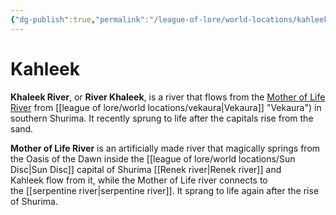 ```yaml
---
{"dg-publish":true,"permalink":"/league-of-lore/world-locations/kahleek/"}
---
```


# Kahleek

**Khaleek River**, or **River Khaleek**, is a river that flows from the [Mother of Life River](https://leagueoflegends.fandom.com/wiki/Mother_of_Life_River "Mother of Life River") from [[league of lore/world locations/vekaura\|Vekaura]] "Vekaura") in southern Shurima. It recently sprung to life after the capitals rise from the sand.

**Mother of Life River** is an artificially made river that magically springs from the Oasis of the Dawn inside the [[league of lore/world locations/Sun Disc\|Sun Disc]] capital of Shurima [[Renek river\|Renek river]] and Kahleek flow from it, while the Mother of Life river connects to the [[serpentine river\|serpentine river]]. It sprang to life again after the rise of Shurima.
